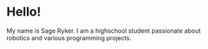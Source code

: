 <h1>Hello!</h1>
<p>My name is Sage Ryker. I am a highschool student passionate about robotics and various programming projects.</p>
<!---
sageryker/sageryker is a ✨ special ✨ repository because its `README.md` (this file) appears on your GitHub profile.
You can click the Preview link to take a look at your changes.
--->
